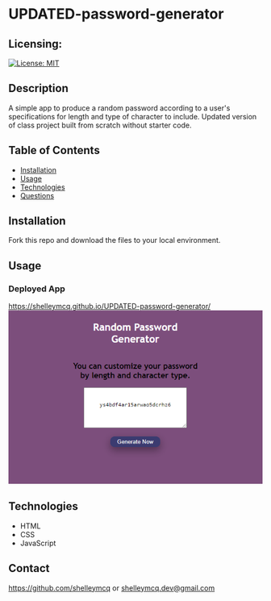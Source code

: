 # UPDATED-password-generator
## Licensing:
[![License: MIT](https://img.shields.io/badge/License-MIT-yellow.svg)](https://opensource.org/licenses/MIT)
## Description
A simple app to produce a random password according to a user's specifications for length and type of character to include. Updated version of class project built from scratch without starter code.
## Table of Contents
* [Installation](#Installation)
* [Usage](#Usage)
* [Technologies](#Technologies)
* [Questions](#Contact)
## Installation
Fork this repo and download the files to your local environment. 
## Usage
### Deployed App
https://shelleymcq.github.io/UPDATED-password-generator/
![homepage](./updated-password.png)
## Technologies
* HTML
* CSS
* JavaScript
## Contact 
https://github.com/shelleymcq or shelleymcq.dev@gmail.com
